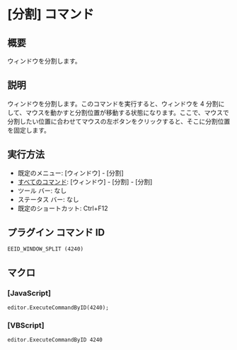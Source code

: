 # \[分割\] コマンド

## 概要

ウィンドウを分割します。

## 説明

ウィンドウを分割します。このコマンドを実行すると、ウィンドウを 4
分割にして、マウスを動かすと分割位置が移動する状態になります。ここで、マウスで分割したい位置に合わせてマウスの左ボタンをクリックすると、そこに分割位置を固定します。

## 実行方法

- 既定のメニュー: \[ウィンドウ\] \- \[分割\]
- [すべてのコマンド](../../glossary/allcommands): \[ウィンドウ\] \- \[分割\] \- \[分割\]
- ツール バー: なし
- ステータス バー: なし
- 既定のショートカット: Ctrl+F12

## プラグイン コマンド ID

```
EEID_WINDOW_SPLIT (4240)```

## マクロ

### \[JavaScript\]

```
editor.ExecuteCommandByID(4240);
```

### \[VBScript\]

```
editor.ExecuteCommandByID 4240
```
